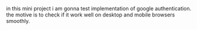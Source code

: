 in this mini project i am gonna test implementation of google authentication. the motive is to check if it work well on desktop and mobile browsers smoothly.
